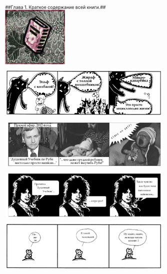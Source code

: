 ##Глава 1. Краткое содержание всей книги.##
![](images/chapter.poignant.guide-1.jpg)

![Удивительные истории](images/about.the.poignant.guide-1.png)

![Понятно даже ребенку](images/about.the.poignant.guide-2.jpg)

![Прозревший читатель](images/about.the.poignant.guide-3.png)

![Пи-пи-пи](images/about.the.poignant.guide-4.png)
